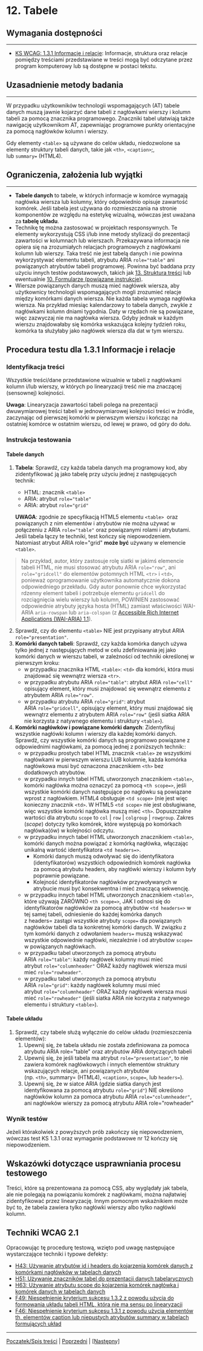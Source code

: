 # 12. Tabele

## Wymagania dostępności
--------------------------
-   [KS WCAG: 1.3.1 Informacje i relacje](https://wcag.lepszyweb.pl/#info-and-relationships): Informacje, struktura oraz relacje pomiędzy treściami przedstawiane w treści mogą być odczytane przez program komputerowy lub są dostępne w postaci tekstu.

## Uzasadnienie metody badania
------------------------------
W przypadku użytkowników technologii wspomagających (AT) tabele danych muszą jawnie kojarzyć dane tabeli z nagłówkami wierszy i kolumn tabeli za pomocą znacznika programowego. Znaczniki tabel ułatwiają także nawigację użytkownikom AT, zapewniając programowe punkty orientacyjne za pomocą nagłówków kolumn i wierszy.

Gdy elementy `<table>` są używane do celów układu, niedozwolone sa elementy struktury tabeli danych, takie jak `<th>`, `<caption>`;, lub `summary=` (HTML4).


## Ograniczenia, założenia lub wyjątki
--------------------------------------
-   **Tabele danych** to tabele, w których informacje w komórce wymagają nagłówka wiersza lub kolumny, który odpowiednio opisuje zawartość komórek. Jeśli tabela jest używana do rozmieszczania na stronie komponentów ze względu na estetykę wizualną, wówczas jest uważana za **tabelę układu**.
-   Technikę tę można zastosować w  projektach responsywnych. Te elementy wykorzystują CSS i/lub inne metody stylizacji do prezentacji zawartości w kolumnach lub wierszach. Przekazywana informacja nie opiera się na zrozumiałych relacjach programowych z nagłówkami kolumn lub wierszy. Taka treść nie jest tabelą danych i nie powinna wykorzystywać elementu tabeli, atrybutu ARIA `role="table"` ani powiązanych atrybutów tabeli programowej. Powinna być baddana przy użyciu innych testów podstawowych, takich jak [13. Struktura treści](13_StrukturaTresci.md) lub ewentualnie [10. Formularze (powiązane instrukcje)](10_Formularze.md).
-   Wiersze powiązanych danych muszą mieć nagłówek wiersza, aby użytkownicy technologii wspomagających mogli zrozumieć relacje między komórkami danych wiersza. Nie każda tabela wymaga nagłówka wiersza. Na przykład miesiąc kalendarzowy to tabela danych, zwykle z nagłówkami kolumn dniami tygodnia. Daty w rzędach nie są powiązane, więc zazwyczaj nie ma nagłówka wiersza. Gdyby jednak w każdym wierszu znajdowałaby się komórka wskazująca kolejny tydzień roku, komórka ta służyłaby jako nagłówek wiersza dla dat w tym wierszu.

## Procedura testu dla 1.3.1 Informacje i relacje

### Identyfikacja treści
Wszystkie treści/dane przedstawione wizualnie w tabeli z nagłówkami kolumn i/lub wierszy, w których po linearyzacji treść nie ma znaczącej (sensownej) kolejności.

**Uwaga**: Linearyzacja zawartości tabeli polega na prezentacji dwuwymiarowej treści tabeli w jednowymiarowej kolejności treści w źródle, zaczynając od pierwszej komórki w pierwszym wierszu i kończąc na ostatniej komórce w ostatnim wierszu, od lewej w prawo, od góry do dołu.


### Instrukcja testowania

#### Tabele danych
1.  **Tabela**: Sprawdź, czy każda tabela danych ma programowy kod, aby zidentyfikować ją jako tabelę przy użyciu jednej z następujących technik:
    -   HTML: znacznik `<table>`
    -   ARIA: atrybut `role="table"`
    -   ARIA: atrybut `role="grid"`

    **UWAGA**: zgodnie ze specyfikacją HTML5 elementu `<table>`  oraz powiązanych z nim elementów i&nbsp;atrybutów nie można używać w połączeniu z&nbsp;ARIA `role="table"` oraz powiązanymi rolami i&nbsp;atrybutami. Jeśli tabela łączy te techniki, test kończy się niepowodzeniem. Natomiast atrybut ARIA role="grid" **może  być** używany w&nbsp;elemencie `<table>`.

> Na przykład, autor, który zastosuje rolę siatki w jakimś elemencie tabeli HTML, nie musi stosować atrybutu ARIA `role="row"`, ani `role="gridcell"` do elementów potomnych HTML `<tr>` i `<td>`, ponieważ oprogramowanie użytkownika automatycznie dokona odpowiedniego przekładu. Gdy autor ponownie chce wykorzystać rdzenny element tabeli i potrzebuje elementu `gridcell` do rozciągnięcia wielu wierszy lub kolumn, POWINIEN zastosować odpowiednie atrybuty języka hosta (HTML) zamiast właściwości WAI-ARIA `aria-rowspan`  lub `aria-colspan` (z [Accessible Rich Internet Applications (WAI-ARIA) 1.1](https://www.w3.org/TR/wai-aria-1.1/grid-0)).

2.  Sprawdź, czy do elementu `<table>` NIE jest przypisany atrybut ARIA `role="presentation"`.
3.  **Komórki danych tabeli**: Sprawdź, czy każda komórka danych używa tylko jednej z następujących metod w celu zdefiniowania jej jako komórki danych w wierszu tabeli, w zależności od techniki określonej w pierwszym kroku:
    -   w przypadku znacznika HTML `<table>`: `<td>` dla komórki, która musi znajdować się wewnątrz wiersza `<tr>`.
    -   w przypadku atrybutu ARIA `role="table"`: atrybut ARIA `role="cell"` opisujący element, który musi znajdować się wewnątrz elementu z atrybutem ARIA `role="row"`.
    -   w przypadku atrybutu ARIA `role="grid"`: atrybut ARIA `role="gridcell"`, opisujący element, który musi znajdować się wewnątrz elementu z atrybutem ARIA `role="row"` (jeśli siatka ARIA nie korzysta z natywnego elementu i struktury `<table>`).
4.  **Komórki nagłówków i powiązane komórki danych**: Zidentyfikuj wszystkie nagłówki kolumn i wierszy dla każdej komórki danych. Sprawdź, czy wszystkie komórki danych są programowo powiązane z odpowiednimi nagłówkami, za pomocą jednej z poniższych technik::
    -   w przypadku prostych tabel HTML znacznik `<table>` ze wszystkimi nagłówkami w pierwszym wierszu LUB kolumnie, każda komórka nagłówkowa musi być oznaczona znacznikiem `<th>` bez dodatkowych atrybutów.
    -   w przypadku innych tabel HTML utworzonych znacznikiem `<table>`, komórki nagłówka można oznaczyć za pomocą `<th scope=>`, jeśli wszystkie komórki danych następujące po nagłówku są powiązane wprost z nagłówkiem. HTML4 obsługuje `<td scope>` (nie jest więc konieczny znacznik `<td>`. W HTML5 `<td scope>` nie jest obsługiwane, więc wszystkie komórki nagłówka muszą mieć `<th>`. Dopuszczalne wartości dla atrybutu `scope` to `col` &vert; `row` &vert; `colgroup` &vert; `rowgroup`.  Zakres (*scope*) dotyczy tylko komórek, które występują po komórkach nagłówka(ów) w kolejności odczytu.
    -   w przypadku innych tabel HTML utworzonych znacznikiem `<table>`, komórki danych można powiązać z komórką nagłówka, włączając unikalną wartość identyfikatora `<td headers=>`.
        -   Komórki danych muszą odwoływać się do identyfikatora (identyfikatorów) wszystkich odpowiednich komórek nagłówka za pomocą atrybutu headers, aby nagłówki wierszy i kolumn były poprawnie powiązane.
        -   Kolejność identyfikatorów nagłówków przywoływanych w atrybucie musi być konsekwentna i mieć znaczącą sekwencję.
    -   w przypadku innych tabel HTML utworzonych znacznikiem `<table>`,  które używają ZARÓWNO `<th scope=>`, JAK I odnosi się do identyfikatorów nagłówków za pomocą atrybutów `<td headers=>` w tej samej tabeli, odniesienie do każdej komórka danych z headers= zastąpi wszystkie atrybuty `scope=` dla powiązanych nagłówków tabeli dla ta konkretnej komórki danych. W związku z tym komórki danych z odwołaniem `headers=` muszą wskazywać wszystkie odpowiednie nagłówki, niezależnie i od atrybutów `scope=` w powiązanych nagłówkach.
    -   w przypadku tabel utworzonych za pomocą atrybutu ARIA `role="table"`: każdy nagłówek kolumny musi mieć atrybut `role="columnheader"` ORAZ każdy nagłówek wiersza musi mieć `role="rowheader"`.
    -   w przypadku tabel utworzonych za pomocą atrybutu ARIA `role="grid"`: każdy nagłówek kolumny musi mieć atrybut `role="columnheader"` ORAZ każdy nagłówek wiersza musi mieć `role="rowheader"` (jeśli siatka ARIA nie korzysta z natywnego elementu i struktury `<table>`).

#### Tabele układu
1.  Sprawdź, czy tabele służą wyłącznie do celów układu (rozmieszczenia elementów):
    1.  Upewnij się, że tabela układu nie została zdefiniowana za pomoca atrybutu ARIA role="table" oraz atrybutów ARIA dotyczących tabeli
    2.  Upewnij się, że jeśli tabela ma atrybut `role="presentation"`, to nie zawiera komórek nagłówkowych i innych elementów struktury wskazujących relacje, ani powiązanych atrybutów (np. `<th>`, summary= (HTML4), `<caption>`, `scope=`, lub `headers=`).
    3.  Upewnij się, że w siatce ARIA (gdzie siatka danych jest identyfikowana za pomocą atrybutu `role="grid"`) NIE określono nagłówków kolumn za pomoca atrybutu ARIA `role="columnheader"`, ani nagłówków wierszy za pomocą atrybutu ARIA role="rowheader"

### Wynik testów
Jeżeli którakolwiek z powyższych prób zakończy się niepowodzeniem, wówczas test KS 1.3.1 oraz wymaganie podstawowe nr 12 kończy się niepowodzeniem.

##  Wskazówki dotyczące usprawniania procesu testowego

Treści, które są prezentowana za pomocą CSS, aby wyglądały jak tabela, ale nie polegają na powiązaniu komórek z nagłówkami, można najłatwiej zidentyfikować przez linearyzację. Innym pomocnym wskaźnikiem może być to, że tabela zawiera tylko nagłówki wierszy albo tylko nagłówki kolumn.


## Techniki WCAG 2.1
Opracowując tę procedurę testową, wzięto pod uwagę następujące wystarczające techniki i typowe defekty:
-   [H43: Używanie atrybutów id i headers do kojarzenia komórek danych z komórkami nagłówków w tabelach danych](https://www.w3.org/TR/WCAG20-TECHS/H43.html)
-   [H51: Używanie znaczników tabel do prezentacji danych tabelarycznych](https://www.w3.org/TR/WCAG20-TECHS/H51.html)
-   [H63: Używanie atrybutu scope do kojarzenia komórek nagłówka i komórek danych w tabelach danych](https://www.w3.org/TR/WCAG20-TECHS/H63.html)
-   [F49: Niespełnienie kryterium sukcesu 1.3.2 z powodu użycia do formowania układu tabeli HTML, która nie ma sensu po linearyzacji](https://www.w3.org/TR/WCAG20-TECHS/F49.html)
-   [F46: Niespełnienie kryterium sukcesu 1.3.1 z powodu użycia elementów th, elementów caption lub niepustych atrybutów summary w tabelach formujących układ](http://www.w3.org/TR/WCAG20-TECHS/F46.html)

----------------------------------------
[Początek/Spis treści](index.md) | [Poprzedni](11TytulyStron.md) | [[Następny]](13StrukturaTresci.md)
